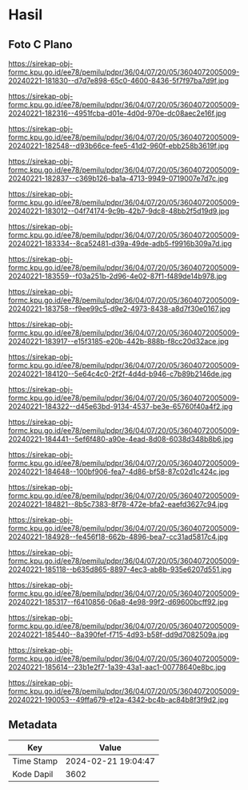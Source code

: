 # Hasil

## Foto C Plano

https://sirekap-obj-formc.kpu.go.id/ee78/pemilu/pdpr/36/04/07/20/05/3604072005009-20240221-181830--d7d7e898-65c0-4600-8436-5f7f97ba7d9f.jpg

https://sirekap-obj-formc.kpu.go.id/ee78/pemilu/pdpr/36/04/07/20/05/3604072005009-20240221-182316--4951fcba-d01e-4d0d-970e-dc08aec2e16f.jpg

https://sirekap-obj-formc.kpu.go.id/ee78/pemilu/pdpr/36/04/07/20/05/3604072005009-20240221-182548--d93b66ce-fee5-41d2-960f-ebb258b3619f.jpg

https://sirekap-obj-formc.kpu.go.id/ee78/pemilu/pdpr/36/04/07/20/05/3604072005009-20240221-182837--c369b126-ba1a-4713-9949-0719007e7d7c.jpg

https://sirekap-obj-formc.kpu.go.id/ee78/pemilu/pdpr/36/04/07/20/05/3604072005009-20240221-183012--04f74174-9c9b-42b7-9dc8-48bb2f5d19d9.jpg

https://sirekap-obj-formc.kpu.go.id/ee78/pemilu/pdpr/36/04/07/20/05/3604072005009-20240221-183334--8ca52481-d39a-49de-adb5-f9916b309a7d.jpg

https://sirekap-obj-formc.kpu.go.id/ee78/pemilu/pdpr/36/04/07/20/05/3604072005009-20240221-183559--f03a251b-2d96-4e02-87f1-f489de14b978.jpg

https://sirekap-obj-formc.kpu.go.id/ee78/pemilu/pdpr/36/04/07/20/05/3604072005009-20240221-183758--f9ee99c5-d9e2-4973-8438-a8d7f30e0167.jpg

https://sirekap-obj-formc.kpu.go.id/ee78/pemilu/pdpr/36/04/07/20/05/3604072005009-20240221-183917--e15f3185-e20b-442b-888b-f8cc20d32ace.jpg

https://sirekap-obj-formc.kpu.go.id/ee78/pemilu/pdpr/36/04/07/20/05/3604072005009-20240221-184120--5e64c4c0-2f2f-4d4d-b946-c7b89b2146de.jpg

https://sirekap-obj-formc.kpu.go.id/ee78/pemilu/pdpr/36/04/07/20/05/3604072005009-20240221-184322--d45e63bd-9134-4537-be3e-65760f40a4f2.jpg

https://sirekap-obj-formc.kpu.go.id/ee78/pemilu/pdpr/36/04/07/20/05/3604072005009-20240221-184441--5ef6f480-a90e-4ead-8d08-6038d348b8b6.jpg

https://sirekap-obj-formc.kpu.go.id/ee78/pemilu/pdpr/36/04/07/20/05/3604072005009-20240221-184648--100bf906-fea7-4d86-bf58-87c02d1c424c.jpg

https://sirekap-obj-formc.kpu.go.id/ee78/pemilu/pdpr/36/04/07/20/05/3604072005009-20240221-184821--8b5c7383-8f78-472e-bfa2-eaefd3627c94.jpg

https://sirekap-obj-formc.kpu.go.id/ee78/pemilu/pdpr/36/04/07/20/05/3604072005009-20240221-184928--fe456f18-662b-4896-bea7-cc31ad5817c4.jpg

https://sirekap-obj-formc.kpu.go.id/ee78/pemilu/pdpr/36/04/07/20/05/3604072005009-20240221-185118--b635d865-8897-4ec3-ab8b-935e6207d551.jpg

https://sirekap-obj-formc.kpu.go.id/ee78/pemilu/pdpr/36/04/07/20/05/3604072005009-20240221-185317--f6410856-06a8-4e98-99f2-d69600bcff92.jpg

https://sirekap-obj-formc.kpu.go.id/ee78/pemilu/pdpr/36/04/07/20/05/3604072005009-20240221-185440--8a390fef-f715-4d93-b58f-dd9d7082509a.jpg

https://sirekap-obj-formc.kpu.go.id/ee78/pemilu/pdpr/36/04/07/20/05/3604072005009-20240221-185614--23b1e2f7-1a39-43a1-aac1-00778640e8bc.jpg

https://sirekap-obj-formc.kpu.go.id/ee78/pemilu/pdpr/36/04/07/20/05/3604072005009-20240221-190053--49ffa679-e12a-4342-bc4b-ac84b8f3f9d2.jpg


## Metadata

| Key        | Value               |
| ---------- | ------------------- |
| Time Stamp | 2024-02-21 19:04:47 |
| Kode Dapil | 3602                |



